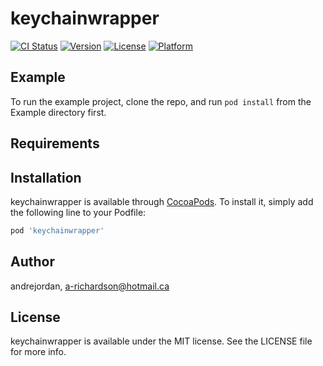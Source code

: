 # keychainwrapper

[![CI Status](https://img.shields.io/travis/andrejordan/keychainwrapper.svg?style=flat)](https://travis-ci.org/andrejordan/keychainwrapper)
[![Version](https://img.shields.io/cocoapods/v/keychainwrapper.svg?style=flat)](https://cocoapods.org/pods/keychainwrapper)
[![License](https://img.shields.io/cocoapods/l/keychainwrapper.svg?style=flat)](https://cocoapods.org/pods/keychainwrapper)
[![Platform](https://img.shields.io/cocoapods/p/keychainwrapper.svg?style=flat)](https://cocoapods.org/pods/keychainwrapper)

## Example

To run the example project, clone the repo, and run `pod install` from the Example directory first.

## Requirements

## Installation

keychainwrapper is available through [CocoaPods](https://cocoapods.org). To install
it, simply add the following line to your Podfile:

```ruby
pod 'keychainwrapper'
```

## Author

andrejordan, a-richardson@hotmail.ca

## License

keychainwrapper is available under the MIT license. See the LICENSE file for more info.
